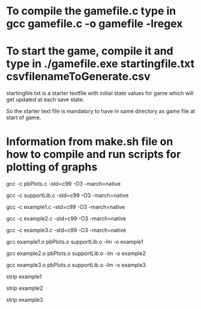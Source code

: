 # To compile the gamefile.c type in gcc gamefile.c -o gamefile -lregex

# To start the game, compile it and type in ./gamefile.exe startingfile.txt csvfilenameToGenerate.csv

startingfile.txt is a starter textfile with initial state values for game which will get updated at each save state.

So the starter text file is mandatory to have in same directory as game file at start of game.

# Information from make.sh file on how to compile and run scripts for plotting of graphs

gcc -c pbPlots.c -std=c99 -O3 -march=native

gcc -c supportLib.c -std=c99 -O3 -march=native

gcc -c example1.c -std=c99 -O3 -march=native

gcc -c example2.c -std=c99 -O3 -march=native

gcc -c example3.c -std=c99 -O3 -march=native

gcc example1.o pbPlots.o supportLib.o -lm -o example1

gcc example2.o pbPlots.o supportLib.o -lm -o example2

gcc example3.o pbPlots.o supportLib.o -lm -o example3

strip example1

strip example2

strip example3
